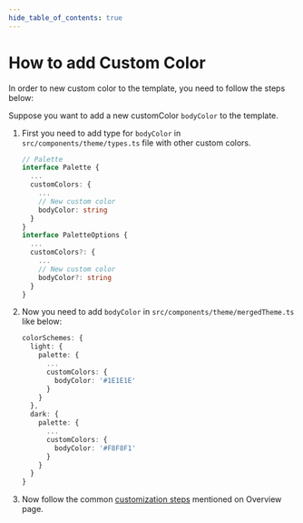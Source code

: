 ```yaml
---
hide_table_of_contents: true
---
```


# How to add Custom Color

In order to new custom color to the template, you need to follow the steps below:

Suppose you want to add a new customColor `bodyColor` to the template.

1. First you need to add type for `bodyColor` in `src/components/theme/types.ts` file with other custom colors.

    ```ts
    // Palette
    interface Palette {
      ...
      customColors: {
        ...
        // New custom color
        bodyColor: string
      }
    }
    interface PaletteOptions {
      ...
      customColors?: {
        ...
        // New custom color
        bodyColor?: string
      }
    }
    ```

2. Now you need to add `bodyColor` in `src/components/theme/mergedTheme.ts` like below:

    ```ts
    colorSchemes: {
      light: {
        palette: {
          ...
          customColors: {
            bodyColor: '#1E1E1E'
          }
        }
      },
      dark: {
        palette: {
          ...
          customColors: {
            bodyColor: '#F8F8F1'
          }
        }
      }
    }
    ```

3. Now follow the common [customization steps](/docs/guide/development/overview#common-customization-steps) mentioned on Overview page.